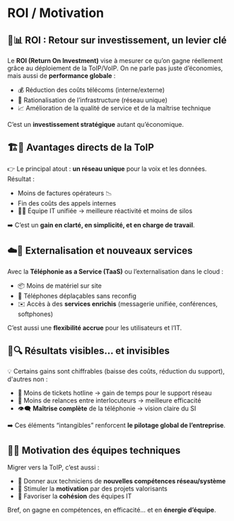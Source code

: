 # ROI / Motivation

## **💸📊 ROI : Retour sur investissement, un levier clé**

Le **ROI (Return On Investment)** vise à mesurer ce qu’on gagne réellement grâce au déploiement de la ToIP/VoIP. On ne parle pas juste d’économies, mais aussi de **performance globale** :

- 💰 Réduction des coûts télécoms (interne/externe)
- 🧩 Rationalisation de l’infrastructure (réseau unique)
- 📈 Amélioration de la qualité de service et de la maîtrise technique

C’est un **investissement stratégique** autant qu’économique.



## **🏗️🎯 Avantages directs de la ToIP**

👉 Le principal atout : **un réseau unique** pour la voix et les données. Résultat :

- Moins de factures opérateurs 📉
- Fin des coûts des appels internes
- 🧑‍💼 Équipe IT unifiée → meilleure réactivité et moins de silos

➡️ C’est un **gain en clarté, en simplicité, et en charge de travail**.



## **☁️🔧 Externalisation et nouveaux services**

Avec la **Téléphonie as a Service (TaaS)** ou l’externalisation dans le cloud :

- 📦 Moins de matériel sur site
- 🔄 Téléphones déplaçables sans reconfig
- ✉️ Accès à des **services enrichis** (messagerie unifiée, conférences, softphones)

C’est aussi une **flexibilité accrue** pour les utilisateurs et l’IT.



## **📏🔍 Résultats visibles… et invisibles**

💡 Certains gains sont chiffrables (baisse des coûts, réduction du support), d'autres non :

- 🔕 Moins de tickets hotline → gain de temps pour le support réseau
- 🔄 Moins de relances entre interlocuteurs → meilleure efficacité
- 👁️‍🗨️ **Maîtrise complète** de la téléphonie → vision claire du SI

➡️ Ces éléments “intangibles” renforcent **le pilotage global de l’entreprise**.



## **🚀💪 Motivation des équipes techniques**

Migrer vers la ToIP, c’est aussi :

- 🔧 Donner aux techniciens de **nouvelles compétences réseau/système**
- 🧠 Stimuler la **motivation** par des projets valorisants
- 🤝 Favoriser la **cohésion** des équipes IT

Bref, on gagne en compétences, en efficacité… et en **énergie d’équipe**.

